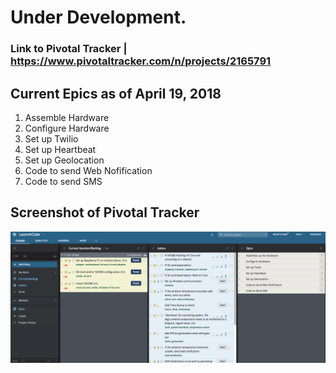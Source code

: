 # Under Development.

### Link to Pivotal Tracker | https://www.pivotaltracker.com/n/projects/2165791

## Current Epics as of April 19, 2018
1. Assemble Hardware
1. Configure Hardware
1. Set up Twilio
1. Set up Heartbeat
1. Set up Geolocation
1. Code to send Web Nofification
1. Code to send SMS

## Screenshot of Pivotal Tracker

![PivotalTracker](Project2165791_April19.png)

